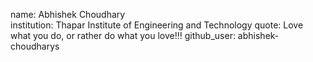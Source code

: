 name: Abhishek Choudhary <br>
institution: Thapar Institute of Engineering and Technology
quote: Love what you do, or rather do what you love!!! 
github_user: abhishek-choudharys
